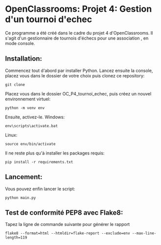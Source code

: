# OpenClassrooms: Projet 4: Gestion d'un tournoi d'echec
Ce programme a été créé dans le cadre du projet 4 d'OpenClassrooms. 
Il s'agit d'un gestionnaire de tournois d'échecs pour une association , en mode console.

## Installation:
Commencez tout d'abord par installer Python.
Lancez ensuite la console, placez vous dans le dossier de votre choix puis clonez ce repository:
```
git clone 
```
Placez vous dans le dossier OC_P4_tournoi_echec, puis créez un nouvel environnement virtuel:
```
python -m venv env
```
Ensuite, activez-le.
Windows:
```
env\scripts\activate.bat
```
Linux:
```
source env/bin/activate
```
Il ne reste plus qu'à installer les packages requis:
```
pip install -r requirements.txt
```
## Lancement:
Vous pouvez enfin lancer le script:
```
python main.py
```
## Test de conformité PEP8 avec Flake8:
Tapez la ligne de commande suivante pour générer le rapport
```
flake8 --format=html --htmldir=flake-report --exclude=env --max-line-length=119
```